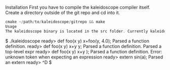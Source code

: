 Installation
First you have to compile the kaleidoscope compiler itself. Create a directory outside of the git repo and cd into it.

```c++
cmake ~/path/to/kaleidoscope/gitrepo && make
Usage
The kaleidoscope binary is located in the src folder. Currently kaleidoscope only parses the input and shows which expression was parsed.
```

$ ./kaleidoscope
ready> def foo(x y) x+foo(y, 4.0);
Parsed a function definition.
ready> def foo(x y) x+y y;
Parsed a function definition.
Parsed a top-level expr
ready> def foo(x y) x+y );
Parsed a function definition.
Error: unknown token when expecting an expression
ready> extern sin(a);
Parsed an extern
ready> ^D
$